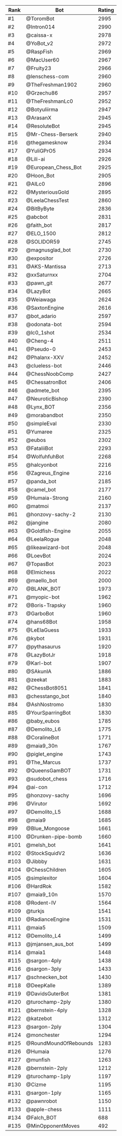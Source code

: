 Rank|Bot|Rating
---|---|---
#1|@ToromBot|2995
#2|@Intron014|2990
#3|@caissa-x|2978
#4|@YoBot_v2|2972
#5|@RaspFish|2969
#6|@MacUser60|2967
#7|@Fruity23|2966
#8|@lenschess-com|2960
#9|@TheFreshman1902|2960
#10|@Grzechu86|2957
#11|@TheFreshmanLc0|2952
#12|@Botyuliirma|2947
#13|@ArasanX|2945
#14|@ResoluteBot|2945
#15|@Mr-Chess-Berserk|2940
#16|@thegamesknow|2934
#17|@YuliGPrO5|2934
#18|@Lili-ai|2926
#19|@European_Chess_Bot|2925
#20|@Hoon_Bot|2905
#21|@AILc0|2896
#22|@MysteriousGold|2895
#23|@LeelaChessTest|2860
#24|@BitByByte|2836
#25|@abcbot|2831
#26|@faith_bot|2817
#27|@ELO_1500|2812
#28|@SOLIDOR59|2745
#29|@magnusglad_bot|2730
#30|@expositor|2726
#31|@AKS-Mantissa|2713
#32|@xxSaturnxx|2704
#33|@pawn_git|2677
#34|@LazyBot|2665
#35|@Weiawaga|2624
#36|@SaxtonEngine|2616
#37|@bot_adario|2597
#38|@odonata-bot|2594
#39|@lc0_1shot|2534
#40|@Cheng-4|2511
#41|@Pseudo-0|2453
#42|@Phalanx-XXV|2452
#43|@clueless-bot|2446
#44|@ChessNoobComp|2427
#45|@ChessatronBot|2406
#46|@admete_bot|2395
#47|@NeuroticBishop|2390
#48|@Lynx_BOT|2356
#49|@morabandbot|2350
#50|@simpleEval|2330
#51|@Yumaree|2325
#52|@eubos|2302
#53|@FataliiBot|2293
#54|@WolfuhfuhBot|2268
#55|@halcyonbot|2216
#56|@Zagreus_Engine|2216
#57|@panda_bot|2185
#58|@camel_bot|2177
#59|@Humaia-Strong|2160
#60|@matmoi|2137
#61|@honzovy-sachy-2|2130
#62|@jangine|2080
#63|@Goldfish-Engine|2055
#64|@LeelaRogue|2048
#65|@likeawizard-bot|2048
#66|@LoevBot|2024
#67|@TopasBot|2023
#68|@Elmichess|2022
#69|@maello_bot|2000
#70|@BLANK_BOT|1973
#71|@myopic-bot|1962
#72|@Boris-Trapsky|1960
#73|@GarboBot|1960
#74|@hans68Bot|1958
#75|@LeElaGuess|1933
#76|@kybot|1931
#77|@pythasaurus|1920
#78|@LazyBotJr|1918
#79|@Karl-bot|1907
#80|@SAkunIA|1886
#81|@zeekat|1883
#82|@ChessBot8051|1841
#83|@chesstango_bot|1840
#84|@AshNostromo|1830
#85|@YourSparringBot|1830
#86|@baby_eubos|1785
#87|@Demolito_L6|1775
#88|@CoralineBot|1771
#89|@maia9_30n|1767
#90|@piglet_engine|1743
#91|@The_Marcus|1737
#92|@QueensGamBOT|1731
#93|@sudobot_chess|1716
#94|@ai-con|1712
#95|@honzovy-sachy|1696
#96|@Virutor|1692
#97|@Demolito_L5|1688
#98|@maia9|1685
#99|@Blue_Mongoose|1661
#100|@Drunken-pipe-bomb|1660
#101|@melsh_bot|1641
#102|@StockSquidV2|1636
#103|@Jibbby|1631
#104|@ChessChildren|1605
#105|@simplexitor|1604
#106|@HardRok|1582
#107|@maia9_10n|1570
#108|@Rodent-IV|1564
#109|@turkjs|1541
#110|@RadianceEngine|1531
#111|@maia5|1509
#112|@Demolito_L4|1499
#113|@jmjansen_aus_bot|1499
#114|@maia1|1448
#115|@sargon-4ply|1438
#116|@sargon-3ply|1433
#117|@schnecken_bot|1430
#118|@DeepKalle|1389
#119|@DavidsGuterBot|1381
#120|@turochamp-2ply|1380
#121|@bernstein-4ply|1328
#122|@katzebot|1312
#123|@sargon-2ply|1304
#124|@monchester|1294
#125|@RoundMoundOfRebounds|1283
#126|@Humaia|1276
#127|@munfish|1263
#128|@bernstein-2ply|1212
#129|@turochamp-1ply|1197
#130|@Cizme|1195
#131|@sargon-1ply|1165
#132|@pawnrobot|1150
#133|@apple-chess|1111
#134|@Falch_BOT|688
#135|@MinOpponentMoves|492
